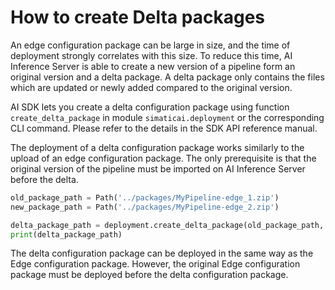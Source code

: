 # How to create Delta packages

An edge configuration package can be large in size, and the time of deployment strongly correlates with this size. To reduce this time, AI Inference Server is able to create a new version of a pipeline form an original version and a delta package.
A delta package only contains the files which are updated or newly added compared to the original version.

AI SDK lets you create a delta configuration package using function `create_delta_package` in module `simaticai.deployment` or the corresponding CLI command. Please refer to the details in the SDK API reference manual.

The deployment of a delta configuration package works similarly to the upload of an edge configuration package. The only prerequisite is that the original version of the pipeline must be imported on AI Inference Server before the delta.

```python
old_package_path = Path('../packages/MyPipeline-edge_1.zip')
new_package_path = Path('../packages/MyPipeline-edge_2.zip')

delta_package_path = deployment.create_delta_package(old_package_path, new_package_path)
print(delta_package_path)
```

The delta configuration package can be deployed in the same way as the Edge configuration package. However, the original Edge configuration package must be deployed before the delta configuration package.
